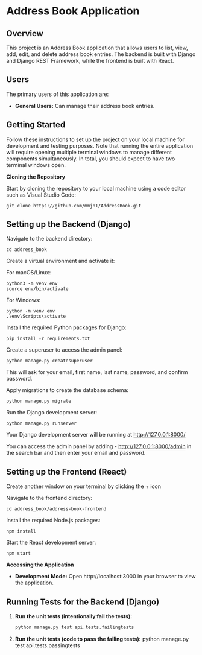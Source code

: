 # Address Book Application

## Overview

This project is an Address Book application that allows users to list, view, add, edit, and delete address book entries. The backend is built with Django and Django REST Framework, while the frontend is built with React.

## Users

The primary users of this application are:
- **General Users:** Can manage their address book entries.

## Getting Started

Follow these instructions to set up the project on your local machine for development and testing purposes. Note that running the entire application will require opening multiple terminal windows to manage different components simultaneously. In total, you should expect to have two terminal windows open.           

**Cloning the Repository**

Start by cloning the repository to your local machine using a code editor such as Visual Studio Code:

    git clone https://github.com/mmjn1/AddressBook.git

## Setting up the Backend (Django)

Navigate to the backend directory:

    cd address_book

Create a virtual environment and activate it:

For macOS/Linux:

    python3 -m venv env
    source env/bin/activate

For Windows:

    python -m venv env
    .\env\Scripts\activate 

Install the required Python packages for Django:

    pip install -r requirements.txt

Create a superuser to access the admin panel:

    python manage.py createsuperuser

This will ask for your email, first name, last name, password, and confirm password. 

Apply migrations to create the database schema:

    python manage.py migrate

Run the Django development server:

    python manage.py runserver

Your Django development server will be running at http://127.0.0.1:8000/

You can access the admin panel by adding - http://127.0.0.1:8000/admin in the search bar and then enter your email and password.

## Setting up the Frontend (React)

Create another window on your terminal by clicking the + icon

Navigate to the frontend directory:

    cd address_book/address-book-frontend

Install the required Node.js packages:

    npm install

Start the React development server:

    npm start

**Accessing the Application**
- **Development Mode:** Open http://localhost:3000 in your browser to view the application.


## Running Tests for the Backend (Django)

1. **Run the unit tests (intentionally fail the tests):**
    ```bash
    python manage.py test api.tests.failingtests
   

2. **Run the unit tests (code to pass the failing tests):**
    python manage.py test api.tests.passingtests